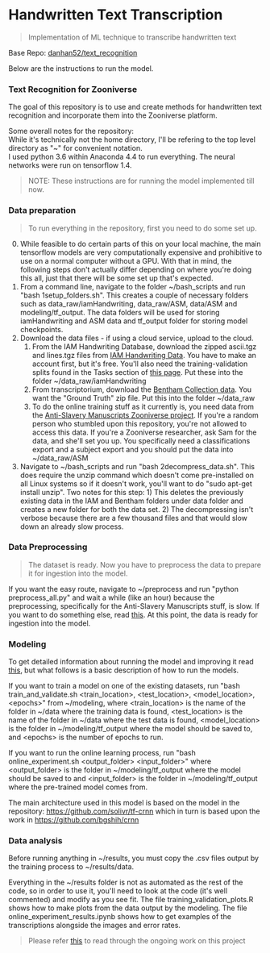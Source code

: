 # Handwritten Text Transcription

> Implementation of ML technique to transcribe handwritten text

Base Repo: [danhan52/text_recognition](https://github.com/danhan52/text_recognition)

Below are the instructions to run the model.
### Text Recognition for Zooniverse

The goal of this repository is to use and create methods for handwritten text recognition and incorporate them into the Zooniverse platform.

Some overall notes for the repository:  
While it's technically not the home directory, I'll be refering to the top level directory as "~" for convenient notation.  
I used python 3.6 within Anaconda 4.4 to run everything. The neural networks were run on tensorflow 1.4.

> NOTE: These instructions are for running the model implemented till now.
### Data preparation
> To run everything in the repository, first you need to do some set up.

0. While feasible to do certain parts of this on your local machine, the main tensorflow models are very computationally expensive and prohibitive to use on a normal computer without a GPU. With that in mind, the following steps don't actually differ depending on where you're doing this all, just that there will be some set up that's expected.
1. From a command line, navigate to the folder ~/bash_scripts and run "bash 1setup_folders.sh". This creates a couple of necessary folders such as data_raw/iamHandwriting, data_raw/ASM, data/ASM and modeling/tf_output. The data folders will be used for storing iamHandwriting and ASM data and tf_output folder for storing model checkpoints.
2. Download the data files - if using a cloud service, upload to the cloud.
    1. From the IAM Handwriting Database, download the zipped ascii.tgz and lines.tgz files from [IAM Handwriting Data](http://www.fki.inf.unibe.ch/databases/iam-handwriting-database/download-the-iam-handwriting-database). You have to make an account first, but it's free. You'll also need the training-validation splits found in the Tasks section of [this page](http://www.fki.inf.unibe.ch/databases/iam-handwriting-database). Put these into the folder ~/data_raw/iamHandwriting
    2. From transcriptorium, download the [Bentham Collection data](http://transcriptorium.eu/datasets/bentham-collection/). You want the "Ground Truth" zip file. Put this into the folder ~/data_raw
    3. To do the online training stuff as it currently is, you need data from the [Anti-Slavery Manuscripts Zooniverse project](https://www.antislaverymanuscripts.org). If you're a random person who stumbled upon this repository, you're not allowed to access this data. If you're a Zooniverse researcher, ask Sam for the data, and she'll set you up. You specifically need a classifications export and a subject export and you should put the data into ~/data_raw/ASM
3. Navigate to ~/bash_scripts and run "bash 2decompress_data.sh". This does require the unzip command which doesn't come pre-installed on all Linux systems so if it doesn't work, you'll want to do "sudo apt-get install unzip". Two notes for this step: 1) This deletes the previously existing data in the IAM and Bentham folders under data folder and creates a new folder for both the data set. 2) The decompressing isn't verbose because there are a few thousand files and that would slow down an already slow process.

### Data Preprocessing

> The dataset is ready. Now you have to preprocess the data to prepare it for ingestion into the model.

If you want the easy route, navigate to ~/preprocess and run "python preprocess_all.py" and wait a while (like an hour) because the preprocessing, specifically for the Anti-Slavery Manuscripts stuff, is slow.
If you want to do something else, read [this](https://github.com/VermaShr/handwritten-text-transcription/blob/master/preprocess/README.md).
At this point, the data is ready for ingestion into the model.

### Modeling

To get detailed information about running the model and improving it read [this](https://github.com/VermaShr/handwritten-text-transcription/blob/master/modeling/README.md), but what follows is a basic description of how to run the models.

If you want to train a model on one of the existing datasets, run "bash train_and_validate.sh \<train\_location\>, \<test\_location\>, \<model\_location\>, \<epochs\>" from ~/modeling, where \<train\_location\> is the name of the folder in ~/data where the training data is found, \<test\_location\> is the name of the folder in ~/data where the test data is found, \<model\_location\> is the folder in ~/modeling/tf_output where the model should be saved to, and \<epochs\> is the number of epochs to run.

If you want to run the online learning process, run "bash online_experiment.sh \<output\_folder\> \<input\_folder\>" where \<output\_folder\> is the folder in ~/modeling/tf_output where the model should be saved to and \<input\_folder\> is the folder in ~/modeling/tf_output where the pre-trained model comes from.

The main architecture used in this model is based on the model in the repository:
https://github.com/solivr/tf-crnn
which in turn is based upon the work in
https://github.com/bgshih/crnn

### Data analysis
Before running anything in ~/results, you must copy the .csv files output by the training process to ~/results/data.

Everything in the ~/results folder is not as automated as the rest of the code, so in order to use it, you'll need to look at the code (it's well commented) and modify as you see fit. The file training_validation_plots.R shows how to make plots from the data output by the modeling. The file online_experiment_results.ipynb shows how to get examples of the transcriptions alongside the images and error rates.

> Please refer [this](https://github.com/VermaShr/handwritten-text-transcription/blob/master/progress.md) to read through the ongoing work on this project
